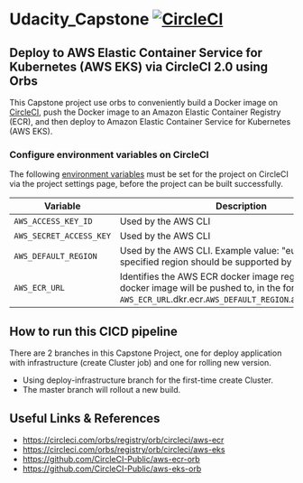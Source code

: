 # Udacity_Capstone [![CircleCI](https://dl.circleci.com/status-badge/img/gh/phoint/Udacity_Capstone/tree/master.svg?style=svg)](https://dl.circleci.com/status-badge/redirect/gh/phoint/Udacity_Capstone/tree/master)

## Deploy to AWS Elastic Container Service for Kubernetes (AWS EKS) via CircleCI 2.0 using Orbs
This Capstone project use orbs to conveniently build a Docker image on [CircleCI](https://circleci.com), push the Docker image to an Amazon Elastic Container Registry (ECR), and then deploy to Amazon Elastic Container Service for Kubernetes (AWS EKS). 

### Configure environment variables on CircleCI
The following [environment variables](https://circleci.com/docs/2.0/env-vars/#setting-an-environment-variable-in-a-project) must be set for the project on CircleCI via the project settings page, before the project can be built successfully.

| Variable                       | Description                                               |
| ------------------------------ | --------------------------------------------------------- |
| `AWS_ACCESS_KEY_ID`            | Used by the AWS CLI |
| `AWS_SECRET_ACCESS_KEY `       | Used by the AWS CLI |
| `AWS_DEFAULT_REGION`           | Used by the AWS CLI. Example value: "eu-west-3" (The specified region should be supported by AWS EKS) |
| `AWS_ECR_URL`                  | Identifies the AWS ECR docker image registry that the docker image will be pushed to, in the format `AWS_ECR_URL`.dkr.ecr.`AWS_DEFAULT_REGION`.amazonaws.com |

## How to run this CICD pipeline
There are 2 branches in this Capstone Project, one for deploy application with infrastructure (create Cluster job) and one for rolling new version.
- Using deploy-infrastructure branch for the first-time create Cluster.
- The master branch will rollout a new build.

## Useful Links & References
- https://circleci.com/orbs/registry/orb/circleci/aws-ecr
- https://circleci.com/orbs/registry/orb/circleci/aws-eks
- https://github.com/CircleCI-Public/aws-ecr-orb
- https://github.com/CircleCI-Public/aws-eks-orb
